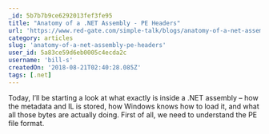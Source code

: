 ```yaml
---
_id: 5b7b7b9ce6292013fef3fe95
title: "Anatomy of a .NET Assembly - PE Headers"
url: 'https://www.red-gate.com/simple-talk/blogs/anatomy-of-a-net-assembly-pe-headers/'
category: articles
slug: 'anatomy-of-a-net-assembly-pe-headers'
user_id: 5a83ce59d6eb0005c4ecda2c
username: 'bill-s'
createdOn: '2018-08-21T02:40:28.085Z'
tags: [.net]
---
```


Today, I’ll be starting a look at what exactly is inside a .NET assembly – how the metadata and IL is stored, how Windows knows how to load it, and what all those bytes are actually doing. First of all, we need to understand the PE file format.


